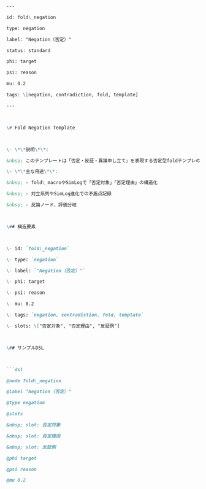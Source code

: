 ```markdown

---

id: fold\_negation

type: negation

label: "Negation（否定）"

status: standard

phi: target

psi: reason

mu: 0.2

tags: \[negation, contradiction, fold, template]

---



\# Fold Negation Template



\- \*\*説明\*\*:  

&nbsp; このテンプレートは「否定・反証・異議申し立て」を表現する否定型foldテンプレの標準雛形です。対立・反論・矛盾進化の記録に活用します。

\- \*\*主な用途\*\*:  

&nbsp; - fold\_macroやSimLogで「否定対象」「否定理由」の構造化

&nbsp; - 対立系列やSimLog進化での矛盾点記録

&nbsp; - 反論ノード、評価分岐



\## 構造要素



\- id: `fold\_negation`

\- type: `negation`

\- label: `"Negation（否定）"`

\- phi: target

\- psi: reason

\- mu: 0.2

\- tags: `negation, contradiction, fold, template`

\- slots: \["否定対象", "否定理由", "反証例"]



\## サンプルDSL



```dsl

@node fold\_negation

@label "Negation（否定）"

@type negation

@slots

&nbsp; slot: 否定対象

&nbsp; slot: 否定理由

&nbsp; slot: 反証例

@phi target

@psi reason

@mu 0.2

